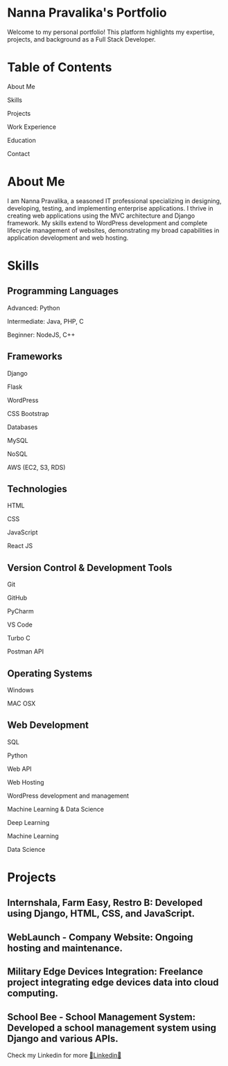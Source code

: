 # Nanna Pravalika's Portfolio
Welcome to my personal portfolio! This platform highlights my expertise, projects, and background as a Full Stack Developer.

# Table of Contents
About Me

Skills

Projects

Work Experience

Education

Contact
# About Me
I am Nanna Pravalika, a seasoned IT professional specializing in designing, developing, testing, and implementing enterprise applications. I thrive in creating web applications using the MVC architecture and Django framework. My skills extend to WordPress development and complete lifecycle management of websites, demonstrating my broad capabilities in application development and web hosting.

# Skills
## Programming Languages

Advanced: Python

Intermediate: Java, PHP, C

Beginner: NodeJS, C++

## Frameworks

Django

Flask

WordPress

CSS Bootstrap

Databases

MySQL

NoSQL

AWS (EC2, S3, RDS)


## Technologies

HTML

CSS

JavaScript

React JS

## Version Control & Development Tools

Git

GitHub

PyCharm

VS Code

Turbo C

Postman API

## Operating Systems

Windows

MAC OSX

## Web Development

SQL

Python

Web API

Web Hosting

WordPress development and management

Machine Learning & Data Science

Deep Learning

Machine Learning

Data Science

# Projects
## Internshala, Farm Easy, Restro B: Developed using Django, HTML, CSS, and JavaScript.
## WebLaunch - Company Website: Ongoing hosting and maintenance.
## Military Edge Devices Integration: Freelance project integrating edge devices data into cloud computing.
## School Bee - School Management System: Developed a school management system using Django and various APIs.

Check my Linkedin for more
[🔗Linkedin🔗]([https://nannapravalika-portfolio.vercel.app/](https://www.linkedin.com/in/pravalika-nanna/))
